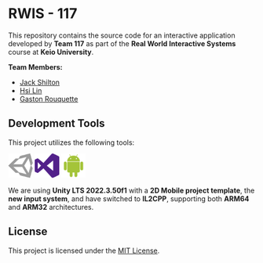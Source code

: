 # RWIS - 117

This repository contains the source code for an interactive application developed by **Team 117** as part of the **Real World Interactive Systems** course at **Keio University**.

**Team Members:**
- [Jack Shilton](https://github.com/Jack-Development)
- [Hsi Lin](https://github.com/wwzz1)
- [Gaston Rouquette](https://github.com/VoHeLi)

## Development Tools

This project utilizes the following tools:

<div>
  <code><img height="50" src="https://github.com/Jack-Development/Jack-Development/blob/main/resources/unity_icon_white.svg" alt="Unity"></code>
  <code><img height="50" src="https://github.com/devicons/devicon/blob/master/icons/visualstudio/visualstudio-plain.svg" alt="Visual Studio"></code>
  <code><img height="50" src="https://github.com/devicons/devicon/blob/master/icons/android/android-original.svg" alt="Android"></code>
</div>

We are using **Unity LTS 2022.3.50f1** with a **2D Mobile project template**, the **new input system**, and have switched to **IL2CPP**, supporting both **ARM64** and **ARM32** architectures.

## License

This project is licensed under the [MIT License](LICENSE).
